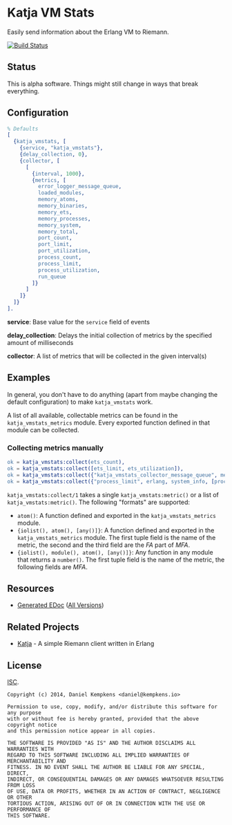 # Katja VM Stats

Easily send information about the Erlang VM to Riemann.

[![Build Status](https://travis-ci.org/nifoc/katja_vmstats.png)](https://travis-ci.org/nifoc/katja_vmstats)

## Status

This is alpha software. Things might still change in ways that break everything.

## Configuration

```erlang
% Defaults
[
  {katja_vmstats, [
    {service, "katja_vmstats"},
    {delay_collection, 0},
    {collector, [
      [
        {interval, 1000},
        {metrics, [
          error_logger_message_queue,
          loaded_modules,
          memory_atoms,
          memory_binaries,
          memory_ets,
          memory_processes,
          memory_system,
          memory_total,
          port_count,
          port_limit,
          port_utilization,
          process_count,
          process_limit,
          process_utilization,
          run_queue
        ]}
      ]
    ]}
  ]}
].
```

**service**: Base value for the `service` field of events

**delay_collection**: Delays the initial collection of metrics by the specified amount of milliseconds

**collector**: A list of metrics that will be collected in the given interval(s)

## Examples

In general, you don't have to do anything (apart from maybe changing the default configuration) to make `katja_vmstats` work.

A list of all available, collectable metrics can be found in the `katja_vmstats_metrics` module. Every exported function defined in that module can be collected.

### Collecting metrics manually

```erlang
ok = katja_vmstats:collect(ets_count),
ok = katja_vmstats:collect([ets_limit, ets_utilization]),
ok = katja_vmstats:collect({"katja_vmstats_collector_message_queue", message_queue, [katja_vmstats_collector]}),
ok = katja_vmstats:collect({"process_limit", erlang, system_info, [process_limit]}).
```

`katja_vmstats:collect/1` takes a single `katja_vmstats:metric()` or a list of `katja_vmstats:metric()`. The following "formats" are supported:

* `atom()`: A function defined and exported in the `katja_vmstats_metrics` module.
* `{iolist(), atom(), [any()]}`: A function defined and exported in the `katja_vmstats_metrics` module. The first tuple field is the name of the metric, the second and the third field are the *FA* part of *MFA*.
* `{iolist(), module(), atom(), [any()]}`: Any function in any module that returns a `number()`. The first tuple field is the name of the metric, the following fields are *MFA*.

## Resources

* [Generated EDoc](http://katja_vmstats.nifoc.pw/0.1/) ([All Versions](http://katja_vmstats.nifoc.pw))

## Related Projects

* [Katja](https://github.com/nifoc/katja) - A simple Riemann client written in Erlang

## License

[ISC](https://en.wikipedia.org/wiki/ISC_license).

```
Copyright (c) 2014, Daniel Kempkens <daniel@kempkens.io>

Permission to use, copy, modify, and/or distribute this software for any purpose
with or without fee is hereby granted, provided that the above copyright notice
and this permission notice appear in all copies.

THE SOFTWARE IS PROVIDED "AS IS" AND THE AUTHOR DISCLAIMS ALL WARRANTIES WITH
REGARD TO THIS SOFTWARE INCLUDING ALL IMPLIED WARRANTIES OF MERCHANTABILITY AND
FITNESS. IN NO EVENT SHALL THE AUTHOR BE LIABLE FOR ANY SPECIAL, DIRECT,
INDIRECT, OR CONSEQUENTIAL DAMAGES OR ANY DAMAGES WHATSOEVER RESULTING FROM LOSS
OF USE, DATA OR PROFITS, WHETHER IN AN ACTION OF CONTRACT, NEGLIGENCE OR OTHER
TORTIOUS ACTION, ARISING OUT OF OR IN CONNECTION WITH THE USE OR PERFORMANCE OF
THIS SOFTWARE.
```
